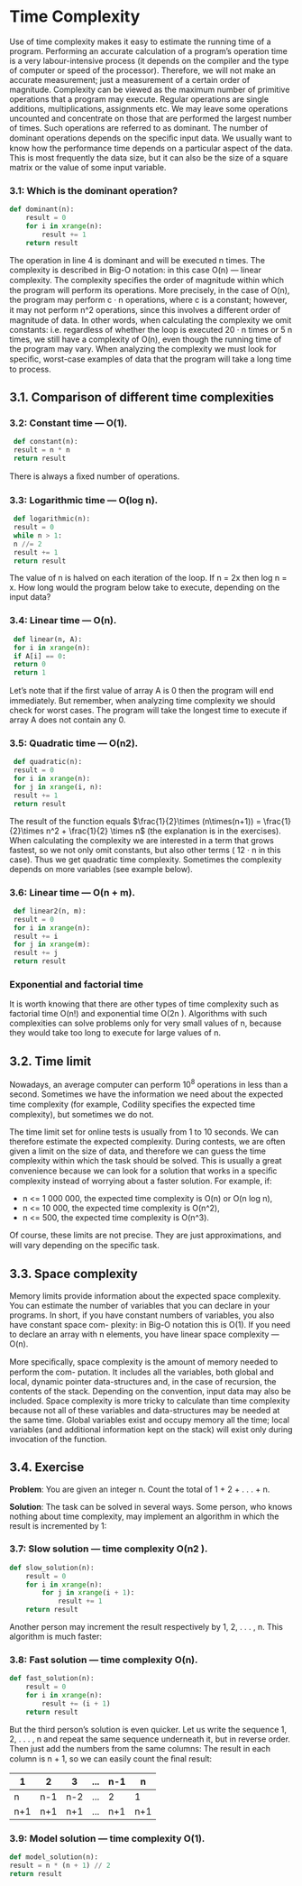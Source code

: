 # Time Complexity

Use of time complexity makes it easy to estimate the running time of a program. Performing an accurate calculation of a program’s operation time is a very labour-intensive process (it depends on the compiler and the type of computer or speed of the processor). Therefore, we will not make an accurate measurement; just a measurement of a certain order of magnitude. Complexity can be viewed as the maximum number of primitive operations that a program may execute. Regular operations are single additions, multiplications, assignments etc. We may leave some operations uncounted and concentrate on those that are performed the largest number of times. Such operations are referred to as dominant. The number of dominant operations depends on the speciﬁc input data. We usually want to know how the performance time depends on a particular aspect of the data. This is most frequently the data size, but it can also be the size of a square matrix or the value of some input variable.

### 3.1: Which is the dominant operation?
```python
def dominant(n):
    result = 0
    for i in xrange(n):
        result += 1
    return result
```

The operation in line 4 is dominant and will be executed n times. The complexity is described in Big-O notation: in this case O(n) — linear complexity.
The complexity speciﬁes the order of magnitude within which the program will perform its operations. More precisely, in the case of O(n), the program may perform c · n operations, where c is a constant; however, it may not perform n^2 operations, since this involves a diﬀerent order of magnitude of data. In other words, when calculating the complexity we omit constants: i.e. regardless of whether the loop is executed 20 · n times or 5 n times, we still have a complexity of O(n), even though the running time of the program may vary. When analyzing the complexity we must look for speciﬁc, worst-case examples of data that the
program will take a long time to process.

## 3.1. Comparison of different time complexities

### 3.2: Constant time — O(1).

```python
 def constant(n):
 result = n * n
 return result
```
There is always a ﬁxed number of operations.

### 3.3: Logarithmic time — O(log n).

```python
 def logarithmic(n):
 result = 0
 while n > 1:
 n //= 2
 result += 1
 return result
```
The value of n is halved on each iteration of the loop. If n = 2x then log n = x. How long
would the program below take to execute, depending on the input data?

### 3.4: Linear time — O(n).
```python
 def linear(n, A):
 for i in xrange(n):
 if A[i] == 0:
 return 0
 return 1
```
Let’s note that if the ﬁrst value of array A is 0 then the program will end immediately. But
remember, when analyzing time complexity we should check for worst cases. The program
will take the longest time to execute if array A does not contain any 0.

### 3.5: Quadratic time — O(n2).
```python
 def quadratic(n):
 result = 0
 for i in xrange(n):
 for j in xrange(i, n):
 result += 1
 return result
```
The result of the function equals $`\frac{1}{2}\times (n\times(n+1)) = \frac{1}{2}\times n^2 + \frac{1}{2} \times n`$ (the explanation is in the exercises). When calculating the complexity we are interested in a term that grows fastest, so we not only omit constants, but also other terms ( 12 · n in this case). Thus we get quadratic time complexity. Sometimes the complexity depends on more variables (see example below).

### 3.6: Linear time — O(n + m).

```python
 def linear2(n, m):
 result = 0
 for i in xrange(n):
 result += i
 for j in xrange(m):
 result += j
 return result
```

### Exponential and factorial time
It is worth knowing that there are other types of time complexity such as factorial time O(n!)
and exponential time O(2n ). Algorithms with such complexities can solve problems only for
very small values of n, because they would take too long to execute for large values of n.

## 3.2. Time limit

Nowadays, an average computer can perform $`10^8`$ operations in less than a second. Sometimes we have the information we need about the expected time complexity (for example, Codility speciﬁes the expected time complexity), but sometimes we do not.

The time limit set for online tests is usually from 1 to 10 seconds. We can therefore
estimate the expected complexity. During contests, we are often given a limit on the size of
data, and therefore we can guess the time complexity within which the task should be solved.
This is usually a great convenience because we can look for a solution that works in a speciﬁc
complexity instead of worrying about a faster solution. For example, if:
- n <= 1 000 000, the expected time complexity is O(n) or O(n log n),
- n <= 10 000, the expected time complexity is O(n^2),
- n <= 500, the expected time complexity is O(n^3).

Of course, these limits are not precise. They are just approximations, and will vary depending
on the speciﬁc task.

## 3.3. Space complexity
Memory limits provide information about the expected space complexity. You can estimate
the number of variables that you can declare in your programs.
In short, if you have constant numbers of variables, you also have constant space com-
plexity: in Big-O notation this is O(1). If you need to declare an array with n elements, you
have linear space complexity — O(n).

More speciﬁcally, space complexity is the amount of memory needed to perform the com-
putation. It includes all the variables, both global and local, dynamic pointer data-structures
and, in the case of recursion, the contents of the stack. Depending on the convention, input
data may also be included. Space complexity is more tricky to calculate than time complexity
because not all of these variables and data-structures may be needed at the same time. Global
variables exist and occupy memory all the time; local variables (and additional information
kept on the stack) will exist only during invocation of the function.

## 3.4. Exercise
**Problem**: You are given an integer n. Count the total of 1 + 2 + . . . + n.

**Solution**: The task can be solved in several ways. Some person, who knows nothing about
time complexity, may implement an algorithm in which the result is incremented by 1:

### 3.7: Slow solution — time complexity O(n2 ).
```python
def slow_solution(n):
    result = 0
    for i in xrange(n):
        for j in xrange(i + 1):
            result += 1
    return result
```
Another person may increment the result respectively by 1, 2, . . . , n. This algorithm is much
faster:
### 3.8: Fast solution — time complexity O(n).
```python
def fast_solution(n):
    result = 0
    for i in xrange(n):
        result += (i + 1)
    return result
```
But the third person’s solution is even quicker. Let us write the sequence 1, 2, . . . , n and
repeat the same sequence underneath it, but in reverse order. Then just add the numbers
from the same columns:
The result in each column is n + 1, so we can easily count the ﬁnal result:

| 1   | 2   | 3   | ... | n-1 | n   |
|-----|-----|-----|-----|-----|-----|
| n   | n-1 | n-2 | ... | 2   | 1   |
| n+1 | n+1 | n+1 | ... | n+1 | n+1 |

### 3.9: Model solution — time complexity O(1).
```python
def model_solution(n):
result = n * (n + 1) // 2
return result
```